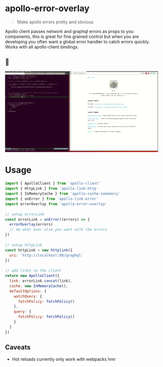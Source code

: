 # apollo-error-overlay

> Make apollo errors pretty and obvious

Apollo client passes network and graphql errors as props to you components, this is great for fine grained control but when you are developing you often want a global error handler to catch errors quickly.
Works with all apollo-client bindings.

## 👀 

![demo](./demo.gif)

# Usage

```javascript
import { ApolloClient } from 'apollo-client'
import { HttpLink } from 'apollo-link-http'
import { InMemoryCache } from 'apollo-cache-inmemory'
import { onError } from 'apollo-link-error'
import errorOverlay from 'apollo-error-overlay'

// setup errorLink
const errorLink = onError((errors) => {
  errorOverlay(errors)
  // do what ever else you want with the errors 
})

// setup httpLink
const httpLink = new httplink({
  uri: `http://localhost:80/graphql` 
})

// add links to the client
return new ApolloClient({
  link: errorLink.concat(link),
  cache: new InMemoryCache(),
  defaultOptions: {
    watchQuery: {
      fetchPolicy: fetchPolicy()
    },
    query: {
      fetchPolicy: fetchPolicy()
    }
  }
})
```

## Caveats

* Hot reloads currently only work with webpacks hmr

